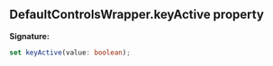 
## DefaultControlsWrapper.keyActive property

**Signature:**

```typescript
set keyActive(value: boolean);
```
